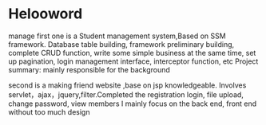 # Helooword
manage
first one is a Student management system,Based on SSM framework.
Database table building, framework preliminary building, complete CRUD function, write some simple business at the same time, set up pagination, login management interface, interceptor function, etc
Project summary: mainly responsible for the background

second is a making friend website ,base on jsp knowledgeable.
Involves  servlet，ajax，jquery,filter.Completed the registration login, file upload, change password, view members
I mainly focus on the back end, front end without too much design
